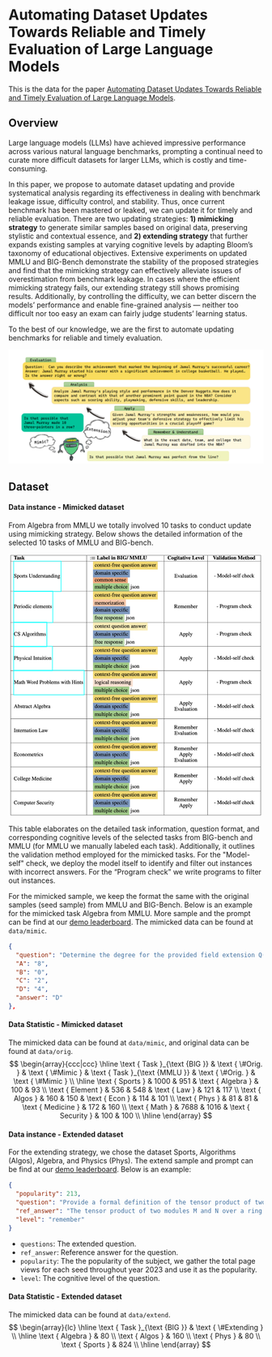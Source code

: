 # Automating Dataset Updates Towards Reliable and Timely Evaluation of Large Language Models

This is the data for the paper [Automating Dataset Updates Towards Reliable and Timely Evaluation of Large Language Models](https://arxiv.org/abs/2402.11894). 

## Overview

Large language models (LLMs) have achieved impressive performance across various natural language benchmarks, prompting a continual need to curate more difficult datasets for larger LLMs, which is costly and time-consuming.

In this paper, we propose to automate dataset updating and provide systematical analysis regarding its effectiveness in dealing with benchmark leakage issue, difficulty control, and stability. Thus, once current benchmark has been mastered or leaked, we can update it for timely and reliable evaluation. There are two updating strategies: **1) mimicking strategy** to generate similar samples based on original data, preserving stylistic and contextual essence, and **2) extending strategy** that further expands existing samples at varying cognitive levels by adapting Bloom’s taxonomy of educational objectives. Extensive experiments on updated MMLU and BIG-Bench demonstrate the stability of the proposed strategies and find that the mimicking strategy can effectively alleviate issues of overestimation from benchmark leakage. In cases where the efficient mimicking strategy fails, our extending strategy still shows promising results. Additionally, by controlling the difficulty, we can better discern the models’ performance and enable fine-grained analysis — neither too difficult nor too easy an exam can fairly judge students’ learning status.

To the best of our knowledge, we are the first to automate updating benchmarks for reliable and timely evaluation.

![fig1](static/images/overview.png)

## Dataset

#### Data instance - Mimicked dataset

From Algebra from MMLU we totally involved 10 tasks to conduct update using mimicking strategy.  Below shows the detailed information of the selected 10 tasks of MMLU and BIG-bench.

![fig1](static/images/datainfor.png)

This table elaborates on the detailed task information, question format, and corresponding cognitive levels of the selected tasks from BIG-bench and MMLU (for MMLU we manually labeled each task). Additionally, it outlines the validation method employed for the mimicked tasks. For the "Model-self" check, we deploy the model itself to identify and filter out instances with incorrect answers. For the “Program check” we write programs to filter out instances.

For the mimicked sample,  we keep the format the same with the original samples (seed sample) from MMLU and BIG-Bench. Below is an example for the mimicked task Algebra from MMLU.  More sample and the prompt can be find at our [demo leaderboard](https://yingjiahao14.github.io/Automating-DatasetUpdates/). The mimicked data can be found at  `data/mimic`.

```json
{
  "question": "Determine the degree for the provided field extension Q(sqrt(5), sqrt(7), sqrt(35)) over Q.",
  "A": "8",
  "B": "0",
  "C": "2",
  "D": "4",
  "answer": "D"
},
```

#### Data Statistic - Mimicked dataset

The mimicked data can be found at  `data/mimic`, and original data can be found at `data/orig`.
$$
\begin{array}{ccc|ccc}
\hline \text { Task }_{\text {BIG }} & \text { \#Orig. } & \text { \#Mimic } & \text { Task }_{\text {MMLU }} & \text { \#Orig. } & \text { \#Mimic } \\
\hline \text { Sports } & 1000 & 951 & \text { Algebra } & 100 & 93 \\
\text { Element } & 536 & 548 & \text { Law } & 121 & 117 \\
 \text { Algos } & 160 & 150 & \text { Econ } & 114 & 101 \\
 \text { Phys } & 81 & 81 & \text { Medicine } & 172 & 160 \\
\text { Math } & 7688 & 1016 & \text { Security } & 100 & 100 \\
\hline
\end{array}
$$

#### Data instance - Extended dataset

For the extending strategy, we chose the dataset Sports, Algorithms (Algos), Algebra, and Physics (Phys). The extend sample and prompt can be find at our [demo leaderboard](https://yingjiahao14.github.io/Automating-DatasetUpdates/). Below is an example:

```json
{
  "popularity": 213,
  "question": "Provide a formal definition of the tensor product of two modules over a ring, including the universal property it satisfies.",
  "ref_answer": "The tensor product of two modules M and N over a ring R, denoted by M ⊗R N, is a module T along with a bilinear map φ: M × N → T such that for every bilinear map f: M × N → P, where P is any R-module, there exists a unique linear map F: T → P such that F o φ = f. This is known as the universal property of the tensor product.",
  "level": "remember"
}
```

- `questions`: The extended question.
- `ref_answer`: Reference answer for the question.
- `popularity`: The the popularity of the subject, we gather the total page views for each seed throughout year 2023 and use it as the popularity.
- `level`: The cognitive level of the question.

#### Data Statistic - Extended dataset

The mimicked data can be found at  `data/extend`.
$$
\begin{array}{lc}
\hline \text { Task }_{\text {BIG }} & \text { \#Extending } \\
\hline \text { Algebra } & 80 \\
\text { Algos } & 160 \\
\text { Phys } & 80 \\
\text { Sports } & 824 \\
\hline
\end{array}
$$

